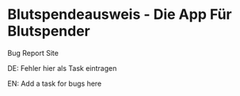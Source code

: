 Blutspendeausweis - Die App Für Blutspender
=================

Bug Report Site

DE: Fehler hier als Task eintragen

EN: Add a task for bugs here
